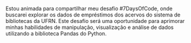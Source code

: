 Estou animada para compartilhar meu desafio #7DaysOfCode, onde buscarei explorar os dados de empréstimos dos acervos do sistema de bibliotecas da UFRN. Este desafio será uma oportunidade para aprimorar minhas habilidades de manipulação, visualização e análise de dados utilizando a biblioteca Pandas do Python.
